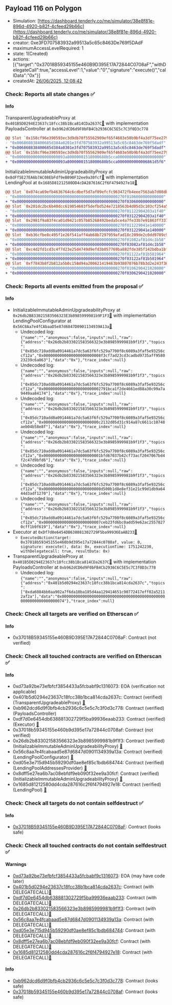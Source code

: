 ## Payload 116 on Polygon

- Simulation: [https://dashboard.tenderly.co/me/simulator/38e8f81e-896d-4920-b82f-4cfeed29b66c](https://dashboard.tenderly.co/me/simulator/38e8f81e-896d-4920-b82f-4cfeed29b66c)
- creator: 0xe3FD707583932a99513a5c65c8463De769f5DAdF
- maximumAccessLevelRequired: 1
- state: 1(Created)
- actions: [{"target":"0x37018B59345155e460B9D395E17A72844C0708aF","withDelegateCall":true,"accessLevel":1,"value":"0","signature":"execute()","callData":"0x"}]
- createdAt: [26/06/2025, 12:08:42](https://polygonscan.com/tx/0xc84a37e42132556ee36f23ae24832ea3e871ef918fada458a1f51df82e44e154)

### Check: Reports all state changes :white_check_mark:

#### Info


TransparentUpgradeableProxy at `0x401B5D0294E23637c18fcc38b1Bca814CDa2637C`[:ghost:](https://github.com/bgd-labs/aave-address-book "GovernanceV3Polygon.PAYLOADS_CONTROLLER") with implementation PayloadsController at `0xb962dCD6d9F0bFB4Cb2936C6C5E5c7C3f0D3c778`
```diff
@@ Slot `0x158cf96e390593ec3d9db70f55562909ef65f4603e50b9bf4a3df75ee2795f30` @@
- "0x006860838400685d384a0201e3fd707583932a99513a5c65c8463de769f5dadf"
+ "0x006860838400685d384a0301e3fd707583932a99513a5c65c8463de769f5dadf"
@@ Slot `0x158cf96e390593ec3d9db70f55562909ef65f4603e50b9bf4a3df75ee2795f31` @@
- "0x000000000000000000093a80000001518000688b5cca00000000000000000000"
+ "0x000000000000000000093a80000001518000688b5cca0000000000006861d5f6"
```

InitializableImmutableAdminUpgradeabilityProxy at `0x8dFf5E27EA6b7AC08EbFdf9eB090F32ee9a30fcf`[:ghost:](https://github.com/bgd-labs/aave-address-book "AaveV2Polygon.POOL") with implementation LendingPool at `0x1685D81212580DD4cDA287616C2f6F4794927e18`[:ghost:](https://github.com/bgd-labs/aave-address-book "AaveV2Polygon.POOL_IMPL")
```diff
@@ Slot `0x074ca69efb4636764c6cdbef5d7af09efcfc963472fb4eee7563ab7d08db893d` @@
- "0x00000000000000000000000000000000000000000000270f0106000000000000"
+ "0x00000000000000000000000000000000000000000000270f0306000000000000"
@@ Slot `0x201dc2bc6b40dcc619854603f5defbd524e7218563b4d05d3c103cf254a59583` @@
- "0x00000000000000000000000000000000000000000000270f01122904203a1f40"
+ "0x00000000000000000000000000000000000000000000270f03122904203a1f40"
@@ Slot `0x2981f9a83f4ca01d9421c057b85268492beda5ce4a7fe33b7e91863ff3371cb1` @@
- "0x00000000000000000000000000000000000000000000270f011229041e140000"
+ "0x00000000000000000000000000000000000000000000270f031229041e140000"
@@ Slot `0xb36cfbe8c495f1e26f541aff4ab68b7297959afad18c209de2c0dd9709c9f95a` @@
- "0x00000000000000000000000000000000000000000000270f01082af81d4c1b58"
+ "0x00000000000000000000000000000000000000000000270f03082af81d4c1b58"
@@ Slot `0xc4d2fd1cd3c4f7d23e25d4749d9efd3b057769ba882fde385f142bdba1bf1633` @@
- "0x00000000000000000000000000000000000000000000270f01122af81b581964"
+ "0x00000000000000000000000000000000000000000000270f03122af81b581964"
@@ Slot `0xf7843b8f2b812a5b0c158d94a200621419463b93807076b78b3d2e243f36686e` @@
- "0x00000000000000000000000000000000000000000000270f0106290421020000"
+ "0x00000000000000000000000000000000000000000000270f0306290421020000"
```


### Check: Reports all events emitted from the proposal :white_check_mark:

#### Info

- InitializableImmutableAdminUpgradeabilityProxy at `0x26db2B833021583566323E3b8985999981b9F1F3`[:ghost:](https://github.com/bgd-labs/aave-address-book "AaveV2Polygon.POOL_CONFIGURATOR") with implementation LendingPoolConfigurator at `0x56C8Aa7e4fCAbaaD5e87d6847D0901134939A13a`[:ghost:](https://github.com/bgd-labs/aave-address-book "AaveV2Polygon.POOL_CONFIGURATOR_IMPL")
  - Undecoded log: `{"name":"","anonymous":false,"inputs":null,"raw":{"address":"0x26db2b833021583566323e3b8985999981b9f1f3","topics":["0x85dc710add8a0914461a7dc5a63f6fc529a7700f8c6089a3faf5e93256ccf12a","0x0000000000000000000000008f3cf7ad23cd3cadbd9735aff958023239c6a063"],"data":"0x"},"trace_index":null}`
  - Undecoded log: `{"name":"","anonymous":false,"inputs":null,"raw":{"address":"0x26db2b833021583566323e3b8985999981b9f1f3","topics":["0x85dc710add8a0914461a7dc5a63f6fc529a7700f8c6089a3faf5e93256ccf12a","0x0000000000000000000000002791bca1f2de4661ed88a30c99a7a9449aa84174"],"data":"0x"},"trace_index":null}`
  - Undecoded log: `{"name":"","anonymous":false,"inputs":null,"raw":{"address":"0x26db2b833021583566323e3b8985999981b9f1f3","topics":["0x85dc710add8a0914461a7dc5a63f6fc529a7700f8c6089a3faf5e93256ccf12a","0x000000000000000000000000c2132d05d31c914a87c6611c10748aeb04b58e8f"],"data":"0x"},"trace_index":null}`
  - Undecoded log: `{"name":"","anonymous":false,"inputs":null,"raw":{"address":"0x26db2b833021583566323e3b8985999981b9f1f3","topics":["0x85dc710add8a0914461a7dc5a63f6fc529a7700f8c6089a3faf5e93256ccf12a","0x0000000000000000000000001bfd67037b42cf73acf2047067bd4f2c47d9bfd6"],"data":"0x"},"trace_index":null}`
  - Undecoded log: `{"name":"","anonymous":false,"inputs":null,"raw":{"address":"0x26db2b833021583566323e3b8985999981b9f1f3","topics":["0x85dc710add8a0914461a7dc5a63f6fc529a7700f8c6089a3faf5e93256ccf12a","0x0000000000000000000000000d500b1d8e8ef31e21c99d1db9a6444d3adf1270"],"data":"0x"},"trace_index":null}`
  - Undecoded log: `{"name":"","anonymous":false,"inputs":null,"raw":{"address":"0x26db2b833021583566323e3b8985999981b9f1f3","topics":["0x85dc710add8a0914461a7dc5a63f6fc529a7700f8c6089a3faf5e93256ccf12a","0x0000000000000000000000007ceb23fd6bc0add59e62ac25578270cff1b9f619"],"data":"0x"},"trace_index":null}`
- Executor at `0xDf7d0e6454DB638881302729F5ba99936EaAB233`[:ghost:](https://github.com/bgd-labs/aave-address-book "AaveV2Polygon.POOL_ADMIN, AaveV3Polygon.ACL_ADMIN, GovernanceV3Polygon.EXECUTOR_LVL_1")
  - `ExecutedAction(target: 0x37018b59345155e460b9d395e17a72844c0708af, value: 0, signature: execute(), data: 0x, executionTime: 1751242230, withDelegatecall: true, resultData: 0x)`
- TransparentUpgradeableProxy at `0x401B5D0294E23637c18fcc38b1Bca814CDa2637C`[:ghost:](https://github.com/bgd-labs/aave-address-book "GovernanceV3Polygon.PAYLOADS_CONTROLLER") with implementation PayloadsController at `0xb962dCD6d9F0bFB4Cb2936C6C5E5c7C3f0D3c778`
  - Undecoded log: `{"name":"","anonymous":false,"inputs":null,"raw":{"address":"0x401b5d0294e23637c18fcc38b1bca814cda2637c","topics":["0xda6084bb0aa902a7f6da10ba185d4aa129414651c90772417eff02a52112af2a"],"data":"0x0000000000000000000000000000000000000000000000000000000000000074"},"trace_index":null}`

### Check: Check all targets are verified on Etherscan :white_check_mark:

#### Info

- 0x37018B59345155e460B9D395E17A72844C0708aF: Contract (not verified) 

### Check: Check all touched contracts are verified on Etherscan :white_check_mark:

#### Info

- 0xd73a92be73efbfcf3854433a5fcbabf9c1316073: EOA (verification not applicable)
- 0x401b5d0294e23637c18fcc38b1bca814cda2637c: Contract (verified) (TransparentUpgradeableProxy) [:ghost:](https://github.com/bgd-labs/aave-address-book "GovernanceV3Polygon.PAYLOADS_CONTROLLER")
- 0xb962dcd6d9f0bfb4cb2936c6c5e5c7c3f0d3c778: Contract (verified) (PayloadsController) 
- 0xdf7d0e6454db638881302729f5ba99936eaab233: Contract (verified) (Executor) [:ghost:](https://github.com/bgd-labs/aave-address-book "AaveV2Polygon.POOL_ADMIN, AaveV3Polygon.ACL_ADMIN, GovernanceV3Polygon.EXECUTOR_LVL_1")
- 0x37018b59345155e460b9d395e17a72844c0708af: Contract (not verified) 
- 0x26db2b833021583566323e3b8985999981b9f1f3: Contract (verified) (InitializableImmutableAdminUpgradeabilityProxy) [:ghost:](https://github.com/bgd-labs/aave-address-book "AaveV2Polygon.POOL_CONFIGURATOR")
- 0x56c8aa7e4fcabaad5e87d6847d0901134939a13a: Contract (verified) (LendingPoolConfigurator) [:ghost:](https://github.com/bgd-labs/aave-address-book "AaveV2Polygon.POOL_CONFIGURATOR_IMPL")
- 0xd05e3e715d945b59290df0ae8ef85c1bdb684744: Contract (verified) (LendingPoolAddressesProvider) [:ghost:](https://github.com/bgd-labs/aave-address-book "AaveV2Polygon.POOL_ADDRESSES_PROVIDER")
- 0x8dff5e27ea6b7ac08ebfdf9eb090f32ee9a30fcf: Contract (verified) (InitializableImmutableAdminUpgradeabilityProxy) [:ghost:](https://github.com/bgd-labs/aave-address-book "AaveV2Polygon.POOL")
- 0x1685d81212580dd4cda287616c2f6f4794927e18: Contract (verified) (LendingPool) [:ghost:](https://github.com/bgd-labs/aave-address-book "AaveV2Polygon.POOL_IMPL")

### Check: Check all targets do not contain selfdestruct :white_check_mark:

#### Info

- [0x37018B59345155e460B9D395E17A72844C0708aF](https://polygonscan.com/address/0x37018B59345155e460B9D395E17A72844C0708aF): Contract (looks safe)

### Check: Check all touched contracts do not contain selfdestruct :white_check_mark:

#### Warnings

- [0xd73a92be73efbfcf3854433a5fcbabf9c1316073](https://polygonscan.com/address/0xd73a92be73efbfcf3854433a5fcbabf9c1316073): EOA (may have code later)
- [0x401b5d0294e23637c18fcc38b1bca814cda2637c](https://polygonscan.com/address/0x401b5d0294e23637c18fcc38b1bca814cda2637c): Contract (with DELEGATECALL)[:ghost:](https://github.com/bgd-labs/aave-address-book "GovernanceV3Polygon.PAYLOADS_CONTROLLER")
- [0xdf7d0e6454db638881302729f5ba99936eaab233](https://polygonscan.com/address/0xdf7d0e6454db638881302729f5ba99936eaab233): Contract (with DELEGATECALL)[:ghost:](https://github.com/bgd-labs/aave-address-book "AaveV2Polygon.POOL_ADMIN, AaveV3Polygon.ACL_ADMIN, GovernanceV3Polygon.EXECUTOR_LVL_1")
- [0x26db2b833021583566323e3b8985999981b9f1f3](https://polygonscan.com/address/0x26db2b833021583566323e3b8985999981b9f1f3): Contract (with DELEGATECALL)[:ghost:](https://github.com/bgd-labs/aave-address-book "AaveV2Polygon.POOL_CONFIGURATOR")
- [0x56c8aa7e4fcabaad5e87d6847d0901134939a13a](https://polygonscan.com/address/0x56c8aa7e4fcabaad5e87d6847d0901134939a13a): Contract (with DELEGATECALL)[:ghost:](https://github.com/bgd-labs/aave-address-book "AaveV2Polygon.POOL_CONFIGURATOR_IMPL")
- [0xd05e3e715d945b59290df0ae8ef85c1bdb684744](https://polygonscan.com/address/0xd05e3e715d945b59290df0ae8ef85c1bdb684744): Contract (with DELEGATECALL)[:ghost:](https://github.com/bgd-labs/aave-address-book "AaveV2Polygon.POOL_ADDRESSES_PROVIDER")
- [0x8dff5e27ea6b7ac08ebfdf9eb090f32ee9a30fcf](https://polygonscan.com/address/0x8dff5e27ea6b7ac08ebfdf9eb090f32ee9a30fcf): Contract (with DELEGATECALL)[:ghost:](https://github.com/bgd-labs/aave-address-book "AaveV2Polygon.POOL")
- [0x1685d81212580dd4cda287616c2f6f4794927e18](https://polygonscan.com/address/0x1685d81212580dd4cda287616c2f6f4794927e18): Contract (with DELEGATECALL)[:ghost:](https://github.com/bgd-labs/aave-address-book "AaveV2Polygon.POOL_IMPL")

#### Info

- [0xb962dcd6d9f0bfb4cb2936c6c5e5c7c3f0d3c778](https://polygonscan.com/address/0xb962dcd6d9f0bfb4cb2936c6c5e5c7c3f0d3c778): Contract (looks safe)
- [0x37018b59345155e460b9d395e17a72844c0708af](https://polygonscan.com/address/0x37018b59345155e460b9d395e17a72844c0708af): Contract (looks safe)

